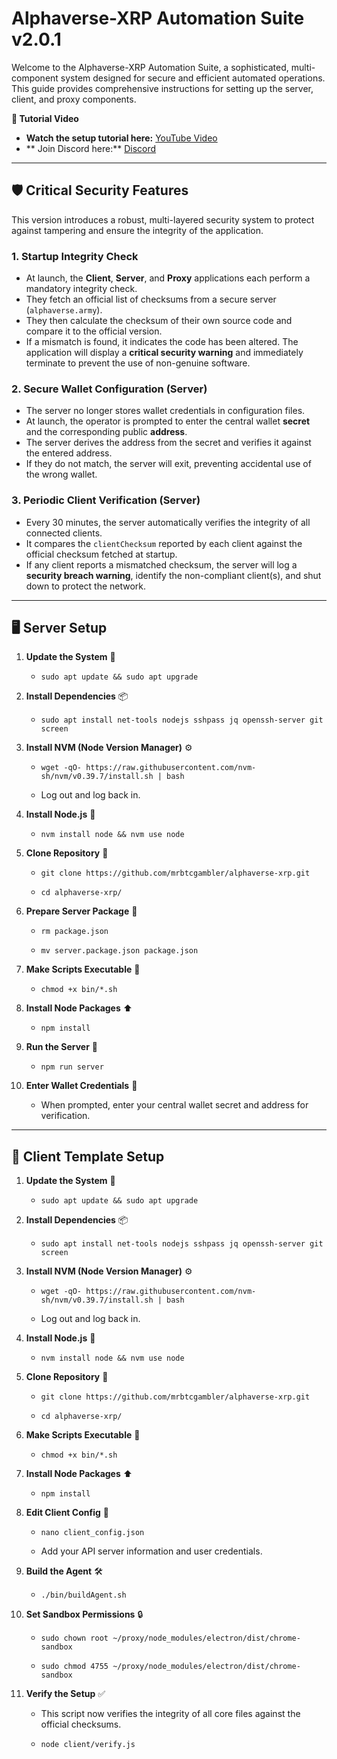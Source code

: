 # Alphaverse-XRP Automation Suite v2.0.1

Welcome to the Alphaverse-XRP Automation Suite, a sophisticated, multi-component system designed for secure and efficient automated operations. This guide provides comprehensive instructions for setting up the server, client, and proxy components.

**🎥 Tutorial Video**

* **Watch the setup tutorial here:** [YouTube Video](https://www.youtube.com/watch?v=1jqk8QUGm5M)
* ** Join Discord here:** [Discord](https://discord.gg/ujbxY8jZS4)
---

## 🛡️ Critical Security Features

This version introduces a robust, multi-layered security system to protect against tampering and ensure the integrity of the application.

### 1. Startup Integrity Check
-   At launch, the **Client**, **Server**, and **Proxy** applications each perform a mandatory integrity check.
-   They fetch an official list of checksums from a secure server (`alphaverse.army`).
-   They then calculate the checksum of their own source code and compare it to the official version.
-   If a mismatch is found, it indicates the code has been altered. The application will display a **critical security warning** and immediately terminate to prevent the use of non-genuine software.

### 2. Secure Wallet Configuration (Server)
-   The server no longer stores wallet credentials in configuration files.
-   At launch, the operator is prompted to enter the central wallet **secret** and the corresponding public **address**.
-   The server derives the address from the secret and verifies it against the entered address.
-   If they do not match, the server will exit, preventing accidental use of the wrong wallet.

### 3. Periodic Client Verification (Server)
-   Every 30 minutes, the server automatically verifies the integrity of all connected clients.
-   It compares the `clientChecksum` reported by each client against the official checksum fetched at startup.
-   If any client reports a mismatched checksum, the server will log a **security breach warning**, identify the non-compliant client(s), and shut down to protect the network.

---

## 🖥️ Server Setup

 1. **Update the System** 🔄

    * `sudo apt update && sudo apt upgrade`

 2. **Install Dependencies** 📦

    * `sudo apt install net-tools nodejs sshpass jq openssh-server git screen`

 3. **Install NVM (Node Version Manager)** ⚙️

    * `wget -qO- https://raw.githubusercontent.com/nvm-sh/nvm/v0.39.7/install.sh | bash`

    * Log out and log back in.

 4. **Install Node.js** 📝

    * `nvm install node && nvm use node`

 5. **Clone Repository** 📂

    * `git clone https://github.com/mrbtcgambler/alphaverse-xrp.git`

    * `cd alphaverse-xrp/`

 6. **Prepare Server Package** 📝

    * `rm package.json`

    * `mv server.package.json package.json`

 7. **Make Scripts Executable** 🔧

    * `chmod +x bin/*.sh`

 8. **Install Node Packages** ⬆️

    * `npm install`

 9. **Run the Server** 🚀

    * `npm run server`

10. **Enter Wallet Credentials** 🔐

    * When prompted, enter your central wallet secret and address for verification.

---

## 📄 Client Template Setup

 1. **Update the System** 🔄

    * `sudo apt update && sudo apt upgrade`

 2. **Install Dependencies** 📦

    * `sudo apt install net-tools nodejs sshpass jq openssh-server git screen`

 3. **Install NVM (Node Version Manager)** ⚙️

    * `wget -qO- https://raw.githubusercontent.com/nvm-sh/nvm/v0.39.7/install.sh | bash`

    * Log out and log back in.

 4. **Install Node.js** 📝

    * `nvm install node && nvm use node`

 5. **Clone Repository** 📂

    * `git clone https://github.com/mrbtcgambler/alphaverse-xrp.git`

    * `cd alphaverse-xrp/`

 6. **Make Scripts Executable** 🔧

    * `chmod +x bin/*.sh`

 7. **Install Node Packages** ⬆️

    * `npm install`

 8. **Edit Client Config** 📝

    * `nano client_config.json`

    * Add your API server information and user credentials.

 9. **Build the Agent** 🛠️

    * `./bin/buildAgent.sh`

10. **Set Sandbox Permissions** 🔒

    * `sudo chown root ~/proxy/node_modules/electron/dist/chrome-sandbox`

    * `sudo chmod 4755 ~/proxy/node_modules/electron/dist/chrome-sandbox`

11. **Verify the Setup** ✅

    * This script now verifies the integrity of all core files against the official checksums.

    * `node client/verify.js`

